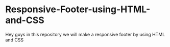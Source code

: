 # Responsive-Footer-using-HTML-and-CSS
Hey guys in this repository we will make a responsive footer by using HTML and CSS

